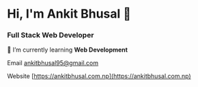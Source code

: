 # Hi, I'm Ankit Bhusal 👋
### Full Stack Web Developer


 🌱 I’m currently learning **Web Development**

 Email ankitbhusal95@gmail.com

 Website [https://ankitbhusal.com.np](https://ankitbhusal.com.np)
